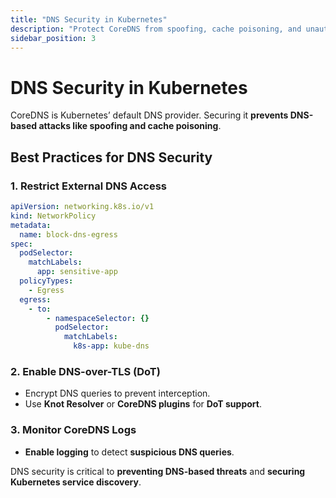 ```yaml
---
title: "DNS Security in Kubernetes"
description: "Protect CoreDNS from spoofing, cache poisoning, and unauthorized modifications to enhance cluster security."
sidebar_position: 3
---
```


# DNS Security in Kubernetes

CoreDNS is Kubernetes’ default DNS provider. Securing it **prevents DNS-based attacks like spoofing and cache poisoning**.

## Best Practices for DNS Security

### 1. Restrict External DNS Access

```yaml
apiVersion: networking.k8s.io/v1
kind: NetworkPolicy
metadata:
  name: block-dns-egress
spec:
  podSelector:
    matchLabels:
      app: sensitive-app
  policyTypes:
    - Egress
  egress:
    - to:
        - namespaceSelector: {}
          podSelector:
            matchLabels:
              k8s-app: kube-dns
```

### 2. Enable DNS-over-TLS (DoT)

- Encrypt DNS queries to prevent interception.
- Use **Knot Resolver** or **CoreDNS plugins** for **DoT support**.

### 3. Monitor CoreDNS Logs

- **Enable logging** to detect **suspicious DNS queries**.

DNS security is critical to **preventing DNS-based threats** and **securing Kubernetes service discovery**.
